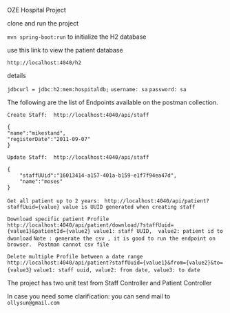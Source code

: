 OZE Hospital Project

clone and run the project

``mvn spring-boot:run`` to initialize the H2 database

use this link to view the patient database

```http://localhost:4040/h2```
<p>details</p> 

``jdbcurl = jdbc:h2:mem:hospitaldb;``
``username: sa``
``password: sa``

The following are the list of Endpoints available on the postman collection.

``Create Staff:  http://localhost:4040/api/staff``
```
{
"name":"mikestand",
"registerDate":"2011-09-07"
}
```
``Update Staff:  http://localhost:4040/api/staff``
```
{
    "staffUUid":"16013414-a157-401a-b159-e1f7f94ea47d",
    "name":"moses"
}
```
`` Get all patient up to 2 years:  ``
``http://localhost:4040/api/patient?staffUuid={value}
value is UUID generated when creating staff``

``Download specific patient Profile``
``http://localhost:4040/api/patient/download/?staffUuid={value1}&patientId={value2}
value1: staff UUID,  value2: patient id to dwonload``
``Note : generate the csv , it is good to run the endpoint on browser. 
Postman cannot csv file ``

`` Delete multiple Profile between a date range ``
``http://localhost:4040/api/patient?staffUuid={value1}&from={value2}&to={value3}``
``value1: staff uuid, value2: from date, value3: to date``

The project has two unit test from Staff Controller and Patient Controller

In case you need some clarification: you can send mail to ``ollysun@gmail.com``